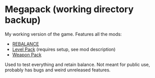 # Megapack (working directory backup)

My working version of the game. Features all the mods:

- [REBALANCE](https://steamcommunity.com/sharedfiles/filedetails/?id=1973847853)
- [Level Pack](https://steamcommunity.com/sharedfiles/filedetails/?id=1980275432) (requires setup, see mod description)
- [Weapon Pack](https://steamcommunity.com/sharedfiles/filedetails/?id=1970000194)

Used to test everything and retain balance. Not meant for public use, probably has bugs and weird unreleased features.
